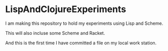 LispAndClojureExperiments
=========================

I am making this repository to hold my experiments using Lisp and Scheme.

This will also incluse some Scheme and Racket.  

And this is the first time I have committed a file on my local work station.
